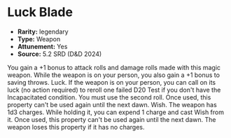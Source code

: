 
# Luck Blade

* **Rarity:** legendary
* **Type:** Weapon
* **Attunement:** Yes
* **Source:** 5.2 SRD (D&D 2024)


You gain a +1 bonus to attack rolls and damage rolls made with this magic weapon. While the weapon is on your person, you also gain a +1 bonus to saving throws. Luck. If the weapon is on your person, you can call on its luck (no action required) to reroll one failed D20 Test if you don't have the Incapacitated condition. You must use the second roll. Once used, this property can't be used again until the next dawn. Wish. The weapon has 1d3 charges. While holding it, you can expend 1 charge and cast Wish from it. Once used, this property can't be used again until the next dawn. The weapon loses this property if it has no charges.
